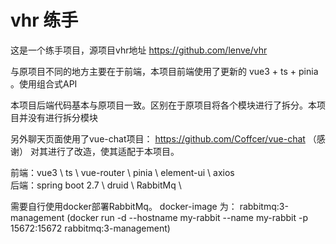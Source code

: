 # vhr 练手 
这是一个练手项目，源项目vhr地址
https://github.com/lenve/vhr 

与原项目不同的地方主要在于前端，本项目前端使用了更新的 vue3 + ts + pinia 。使用组合式API

本项目后端代码基本与原项目一致。区别在于原项目将各个模块进行了拆分。本项目并没有进行拆分模块

另外聊天页面使用了vue-chat项目： https://github.com/Coffcer/vue-chat  （感谢）
对其进行了改造，使其适配于本项目。

前端：vue3 \ ts \ vue-router \ pinia \ element-ui \ axios \
后端：spring boot 2.7 \ druid  \ RabbitMq \ 

需要自行使用docker部署RabbitMq。
docker-image 为：   rabbitmq:3-management
(docker run -d --hostname my-rabbit --name my-rabbit -p 15672:15672 rabbitmq:3-management)
